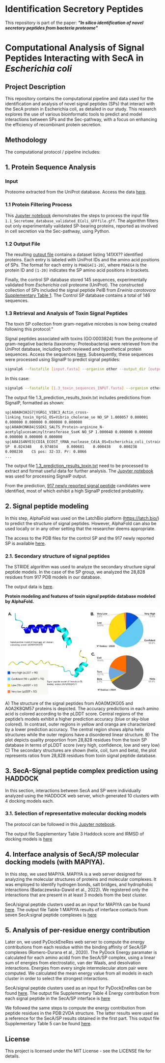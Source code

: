 # Identification Secretory Peptides
This repository is part of the paper: ***"In silico identification of novel secretory peptides from bacteria proteome"***


# Computational Analysis of Signal Peptides Interacting with SecA in *Escherichia coli*

## Project Description
This repository contains the computational pipeline and data used for the identification and analysis of novel signal peptides (SPs) that interact with the SecA protein in Escherichia coli, as detailed in our study. This research explores the use of various bioinformatic tools to predict and model interactions between SPs and the Sec-pathway, with a focus on enhancing the efficiency of recombinant protein secretion.



## Methodology

The computational protocol / pipeline includes:

## 1. Protein Sequence Analysis

### Input
Proteome extracted from the UniProt database. Access the data [here](https://doi.org/10.5281/zenodo.10971817).

### 1.1 Protein Filtering Process
This [Jupyter notebook](/notebooks/1.2_Proteome_analysis_Sec_pathway_positionformatting.ipynb) demonstrates the steps to process the input file `1.1_Secretome_database_validated_EColi_GFFfile.gff`. The algorithm filters out only experimentally validated SP-bearing proteins, reported as involved in cell secretion via the Sec-pathway, using Python.

### 1.2 Output File
The resulting [output file](data/1.2_Input_for_uniprot_IDmapping.txt) contains a dataset listing 141XX?? identified proteins. Each entry is labeled with UniProt IDs and the amino acid positions of SPs. The format for each entry is `P0AEG4[1-20]`, where `P0AEG4` is the protein ID and `[1-20]` indicates the SP amino acid positions in brackets.

Finally, the control SP database stored 145 sequences, experimentally validated from *Escherichia coli* proteome (UniProt). The constructed collection of SPs included the signal peptide PelB from *Erwinia carotovora* [Supplementary Table 1](/outputs/SupplementaryTable1_SignalPeptides_with_experimental_evidence.xlsx). The Control SP database contains a total of 146 sequences.


### 1.3 Retrieval and Analysis of Toxin Signal Peptides

The toxin SP collection from gram-negative microbes is now being created following this protocol:"

Signal peptides associated with toxins (GO:0003824) from the proteome of gram-negative bacteria (taxonomy: Proteobacteria) were retrieved from the UniProt database, including both reviewed and hypothetical protein sequences. Access the sequences [here](https://doi.org/10.5281/zenodo.10971817). Subsequently, these sequences were processed using SignalP to predict signal peptides:

```bash
signalp6 --fastafile [input.fasta] --organism other --output_dir [outputDir] --format txt --mode fasta
```
In this case:

```bash
signalp6 --fastafile [1.3_toxin_sequences_INPUT.fasta] --organism other --output_dir [Results_toxin/] --format txt --mode fasta
```


The output file 1.3_prediction_results_toxin.txt includes predictions from SignalP, formatted as shown:

```
sp|A0A0H3AIG7|VGRG1_VIBC3_Actin_cross-linking_toxin_VgrG1_OS=Vibrio_cholerae_se NO_SP 1.000057 0.000001 0.000000 0.000000 0.000000 0.000000
sp|A0A0H3NK84|SSEK1_SALTS_Protein-arginine_N-acetylglucosaminyltransferase_SseK NO_SP 1.000040 0.000000 0.000000 0.000000 0.000000 0.000000
sp|A0A1S4NYE3|CDIA_ECOST_tRNA_nuclease_CdiA_OS=Escherichia_coli_(strain_STEC_O3	SP	0.024348	0.974034	0.000681	0.000438	0.000238	0.000230	CS pos: 32-33. Pr: 0.8066
...
```

The output file [1.3_prediction_results_toxin.txt](https://doi.org/10.5281/zenodo.10971817) need to be processed to extract and format useful data for further analysis. The [Jupyter notebook](/notebooks/1.3_ToxinPeptideDatabase_Generation_fromSignalP.ipynb) was used for processing SignalP output.

From the prediction, [917 newly reported signal peptide](/outputs/SupplementaryTable2.xlsx) candidates were identified, most of which exhibit a high SignalP predicted probability.



## 2. Signal peptide modeling

In this step, AlphaFold was used on the LatchBio platform (https://latch.bio/) to predict the structure of signal peptides. However, AlphaFold can also be used locally or in any other setting that the researcher deems appropriate.

The access to the PDB files for the control SP and the 917 newly reported SP is available [here](https://doi.org/10.5281/zenodo.10971817).

### 2.1.	Secondary structure of signal peptides

The STRIDE algorithm was used to analyze the secondary structure signal peptide models. In the case of the SP group, we analyzed the 28,828 residues from 917 PDB models in our database. 

The output data is [here](https://doi.org/10.5281/zenodo.10971817).

**Protein modeling and features of toxin signal peptide database modeled by AlphaFold.**

![Fig2](/data/Fig2.JPG)

A) The structure of the signal peptides from A0A0M2KG05 and A0A2K8QM57 proteins is depicted. The accuracy predictions in each amino acid is colored according to the pLDDT score. Central regions of the peptide’s models exhibit a higher prediction accuracy (blue or sky-blue colored). In contrast, outer regions in yellow and oranga are characterized by a lower prediction accuracy. The central region shows alpha helix structures while the outer regions have a disordered linear structure. B) The plot depicts quality proportion from 28,828 residues from the toxin SP database in terms of pLDDT score (very high, confidence, low and very low) C) The secondary structures are shown (helix, coil, turn and beta), the plot represents ratios from 28,828 residues from toxin signal peptide database. 

## 3. SecA-Signal peptide complex prediction using HADDOCK

In this section, interactions between SecA and SP were individually analyzed using the HADDOCK web server, which generated 10 clusters with 4 docking models each.


### 3.1.	Selection of representative molecular docking models

 The protocol can be followed in this [Jupyter notebook](/notebooks/3.1_Compute_IRMSD_from_HADDOCKfiles.ipynb).

 The output file Supplementary Table 3 Haddock score and IRMSD of docking models is [here](/outputs/3.1_IRMSD_HADDOCKscore_tableresults.xlsx)

## 4.	Interface analysis of SecA/SP molecular docking models (with MAPIYA).

In this step, we used MAPIYA. MAPIYA is a web server designed for analyzing the molecular structures of proteins and molecular complexes. It was employed to identify hydrogen bonds, salt bridges, and hydrophobic interactions (Badaczewska-Dawid et al., 2022). We registered only the interactions that are present in at least 3 models from the best cluster.

SecA/signal peptide clusters used as an input for MAPIYA can be found [here](data/4_5_Input_clusters_for_PyDockEneRes_and_MAPIYA). The output file Table 1 MAPIYA results of interface contacts from seven SecA:signal peptide complexes is [here](outputs/Table1_MAPIYA_results.xlsx)

## 5. Analysis of per-residue energy contribution

Later on, we used PyDockEneRes web server to compute the energy contributions from each residue within the binding affinity of SecA/SP complexes (Romero-Durana et al., 2020). The PyDock Energy paramater is calculated for each amino acidd from the SecA/SP complex, using a linear sum of energies from electrostatic, van der Waals, and desolvation interactions. Energies from every single intermolecular atom pair were computed. We calculated the mean energy value from all models in each cluster in order to select the strongest interactions.

SecA/signal peptide clusters used as an input for PyDockEneRes can be found [here](data/4_5_Input_clusters_for_PyDockEneRes_and_MAPIYA). The output file Supplementary Table 4 Energy contribution from each signal peptide in the SecA/SP interface is [here](outputs/Supplementary_Table4.xlsx)


We followed the same steps to compute the energy contribution from peptide residues in the PDB:2VDA structure. The latter results were used as a reference for the SecA/SP results obtained in the first part. This output file Supplementary Table 5 can be found [here](outputs/Supplementary_Table5.xlsx).




## License

This project is licensed under the MIT License - see the LICENSE file for details.


